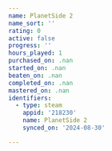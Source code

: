 ```yaml
---
name: PlanetSide 2
name_sort: ''
rating: 0
active: false
progress: ''
hours_played: 1
purchased_on: .nan
started_on: .nan
beaten_on: .nan
completed_on: .nan
mastered_on: .nan
identifiers:
  - type: steam
    appid: '218230'
    name: PlanetSide 2
    synced_on: '2024-08-30'

---
```

